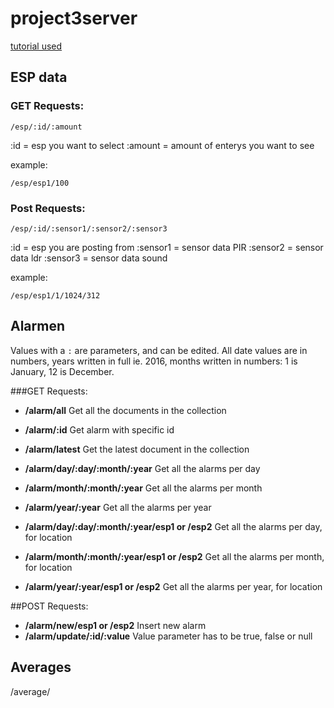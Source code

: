 # project3server

[tutorial used](https://scotch.io/tutorials/build-a-restful-api-using-node-and-express-4)

## ESP data

### GET Requests:

```
/esp/:id/:amount  
```
:id = esp you want to select 
:amount = amount of enterys you want to see

example: 
```
/esp/esp1/100
```

### Post Requests:

```
/esp/:id/:sensor1/:sensor2/:sensor3
```

:id = esp you are posting from
:sensor1 = sensor data PIR
:sensor2 = sensor data ldr
:sensor3 = sensor data sound

example: 
```
/esp/esp1/1/1024/312
```


## Alarmen
Values with a `:` are parameters, and can be edited.
All date values are in numbers, years written in full ie. 2016, months written in numbers: 1 is January, 12 is December.

###GET Requests:
- **/alarm/all** Get all the documents in the collection
- **/alarm/:id** Get alarm with specific id
- **/alarm/latest** Get the latest document in the collection

- **/alarm/day/:day/:month/:year** Get all the alarms per day
- **/alarm/month/:month/:year** Get all the alarms per month
- **/alarm/year/:year** Get all the alarms per year

- **/alarm/day/:day/:month/:year/esp1 or /esp2** Get all the alarms per day, for location
- **/alarm/month/:month/:year/esp1 or /esp2** Get all the alarms per month, for location
- **/alarm/year/:year/esp1 or /esp2** Get all the alarms per year, for location

##POST Requests:
- **/alarm/new/esp1 or /esp2** Insert new alarm
- **/alarm/update/:id/:value** Value parameter has to be true, false or null

## Averages

/average/
